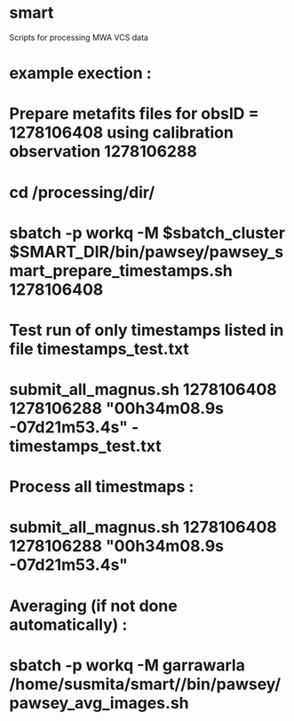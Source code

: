 # smart
Scripts for processing MWA VCS data 

# example exection :
# Prepare metafits files for obsID = 1278106408 using calibration observation 1278106288
# cd /processing/dir/
# sbatch -p workq -M $sbatch_cluster $SMART_DIR/bin/pawsey/pawsey_smart_prepare_timestamps.sh 1278106408
#
# Test run of only timestamps listed in file timestamps_test.txt
# submit_all_magnus.sh 1278106408 1278106288 "00h34m08.9s -07d21m53.4s" - timestamps_test.txt
# 
# Process all timestmaps :
# submit_all_magnus.sh 1278106408 1278106288 "00h34m08.9s -07d21m53.4s"
# 
# Averaging (if not done automatically) :
# sbatch -p workq -M garrawarla /home/susmita/smart//bin/pawsey/pawsey_avg_images.sh
